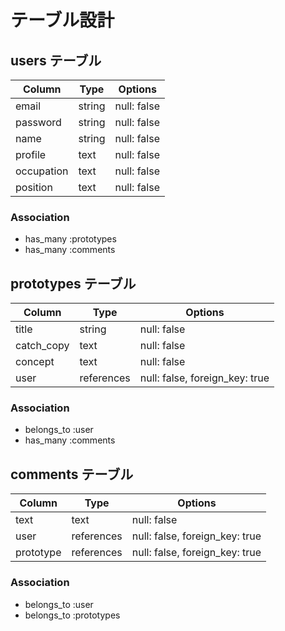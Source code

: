 # テーブル設計

## users テーブル
| Column    | Type   | Options     |
| --------- | ------ | ----------- |
| email     | string | null: false |
| password  | string | null: false |
| name      | string | null: false |
| profile   | text   | null: false |
| occupation| text   | null: false |
| position  | text   | null: false |

### Association
- has_many :prototypes
- has_many :comments

## prototypes テーブル
| Column    | Type       | Options                        |
| --------- | ---------- | ------------------------------ |
| title     | string     | null: false                    |
| catch_copy| text       | null: false                    |
| concept   | text       | null: false                    |
| user      | references | null: false, foreign_key: true |

### Association
- belongs_to :user
- has_many   :comments

## comments テーブル
| Column    | Type       | Options                        |
| --------- | ---------- | ------------------------------ |
| text      | text       | null: false                    |
| user      | references | null: false, foreign_key: true |
| prototype | references | null: false, foreign_key: true |

### Association
- belongs_to :user
- belongs_to :prototypes